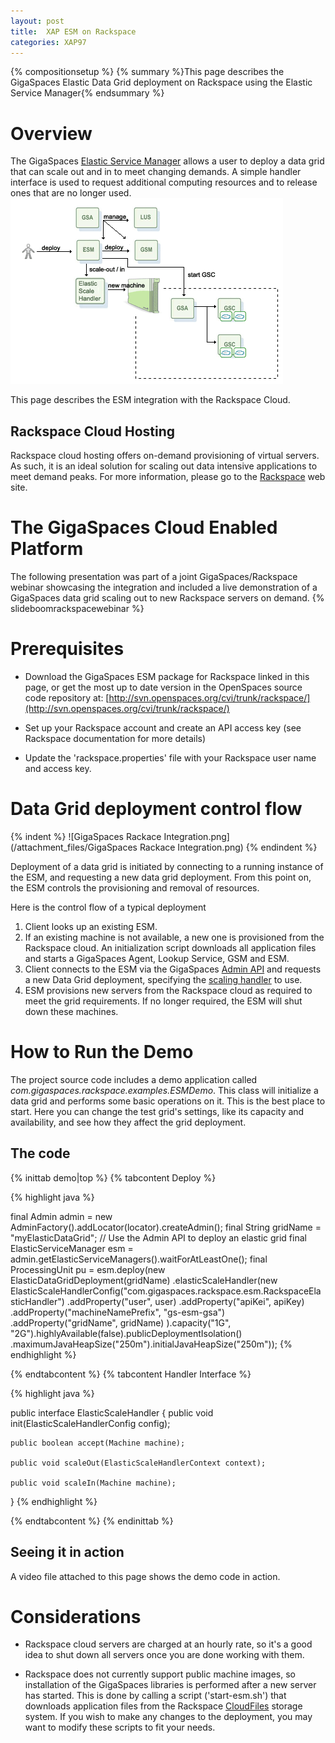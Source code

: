 ```yaml
---
layout: post
title:  XAP ESM on Rackspace
categories: XAP97
---
```


{% compositionsetup %}
{% summary %}This page describes the GigaSpaces Elastic Data Grid deployment on Rackspace using the Elastic Service Manager{% endsummary %}

# Overview

The GigaSpaces [Elastic Service Manager](http://www.gigaspaces.com/wiki/display/XAP71/The+Elastic+Service+Manager) allows a user to deploy a data grid that can scale out and in to meet changing demands. A simple handler interface is used to request additional computing resources and to release ones that are no longer used.
![flow.gif](/attachment_files/flow.gif)
&nbsp;

This page describes the ESM integration with the Rackspace Cloud.

## Rackspace Cloud Hosting

Rackspace cloud hosting offers on-demand provisioning of virtual servers. As such, it is an ideal solution for scaling out data intensive applications to meet demand peaks.
For more information, please go to the [Rackspace](http://www.rackspacecloud.com/cloud_hosting_products/servers) web site.

# The GigaSpaces Cloud Enabled Platform

The following presentation was part of a joint GigaSpaces/Rackspace webinar showcasing the integration and included a live demonstration of a GigaSpaces data grid scaling out to new Rackspace servers on demand.
{% slideboomrackspacewebinar %}

# Prerequisites

- Download the GigaSpaces ESM package for Rackspace linked in this page, or get the most up to date version in the OpenSpaces source code repository at: [http://svn.openspaces.org/cvi/trunk/rackspace/](http://svn.openspaces.org/cvi/trunk/rackspace/)

- Set up your Rackspace account and create an API access key (see Rackspace documentation for more details)

- Update the 'rackspace.properties' file with your Rackspace user name and access key.

# Data Grid deployment control flow

{% indent %}
![GigaSpaces Rackace Integration.png](/attachment_files/GigaSpaces Rackace Integration.png)
{% endindent %}

Deployment of a data grid is initiated by connecting to a running instance of the ESM, and requesting a new data grid deployment. From this point on, the ESM controls the provisioning and removal of resources.

Here is the control flow of a typical deployment

1. Client looks up an existing ESM.
1. If an existing machine is not available, a new one is provisioned from the Rackspace cloud. An initialization script downloads all application files and starts a GigaSpaces Agent, Lookup Service, GSM and ESM.
1. Client connects to the ESM via the GigaSpaces [Admin API](http://www.gigaspaces.com/wiki/display/XAP7/Administration+and+Monitoring+API) and requests a new Data Grid deployment, specifying the [scaling handler](http://www.gigaspaces.com/wiki/display/XAP71/Custom+Elastic+Scale+Handler+Example) to use.
1. ESM provisions new servers from the Rackspace cloud as required to meet the grid requirements. If no longer required, the ESM will shut down these machines.

# How to Run the Demo

The project source code includes a demo application called _com.gigaspaces.rackspace.examples.ESMDemo_. This class will initialize a data grid and performs some basic operations on it. This is the best place to start. Here you can change the test grid's settings, like its capacity and availability, and see how they affect the grid deployment.

## The code

{% inittab demo|top %}
{% tabcontent Deploy %}

{% highlight java %}

final Admin admin = new AdminFactory().addLocator(locator).createAdmin();
final String gridName = "myElasticDataGrid";
// Use the Admin API to deploy an elastic grid
final ElasticServiceManager esm = admin.getElasticServiceManagers().waitForAtLeastOne();
final ProcessingUnit pu = esm.deploy(new ElasticDataGridDeployment(gridName)
.elasticScaleHandler(new ElasticScaleHandlerConfig("com.gigaspaces.rackspace.esm.RackspaceElasticHandler")
.addProperty("user", user)
.addProperty("apiKei", apiKey)
.addProperty("machineNamePrefix", "gs-esm-gsa")
.addProperty("gridName", gridName)
).capacity("1G", "2G").highlyAvailable(false).publicDeploymentIsolation()
.maximumJavaHeapSize("250m").initialJavaHeapSize("250m"));
{% endhighlight %}

{% endtabcontent %}
{% tabcontent Handler Interface %}

{% highlight java %}

public interface ElasticScaleHandler {
    public void init(ElasticScaleHandlerConfig config);

    public boolean accept(Machine machine);

    public void scaleOut(ElasticScaleHandlerContext context);

    public void scaleIn(Machine machine);
}
{% endhighlight %}

{% endtabcontent %}
{% endinittab %}

## Seeing it in action

A video file attached to this page shows the demo code in action.

# Considerations

- Rackspace cloud servers are charged at an hourly rate, so it's a good idea to shut down all servers once you are done working with them.

- Rackspace does not currently support public machine images, so installation of the GigaSpaces libraries is performed after a new server has started. This is done by calling a script ('start-esm.sh') that downloads application files from the Rackspace [CloudFiles](http://www.rackspacecloud.com/cloud_hosting_products/files) storage system.
If you wish to make any changes to the deployment, you may want to modify these scripts to fit your needs.
